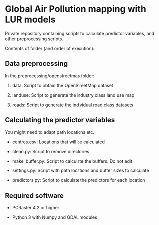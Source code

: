 # Global Air Pollution mapping with LUR models



Private repository containing scripts to calculate predictor variables, and other preprocessing scripts.


Contents of folder (and order of execution):

## Data preprocessing

In the preprocessing/openstreetmap folder:

  1. data: Script to obtain the OpenStreetMap dataset

  2. landuse: Script to generate the industry class land use map

  3. roads: Script to generate the individual road class datasets

## Calculating the predictor variables

You might need to adapt path locations etc.

  * centres.csv: Locations that will be calculated

  * clean.py: Script to remove directories

  * make_buffer.py: Script to calculate the buffers. Do not edit

  * settings.py: Script with path locations and buffer sizes to calculate

  * predictors.py: Script to calculate the predictors for each location


## Required software

  * PCRaster 4.2 or higher

  * Python 3 with Numpy and GDAL modules

